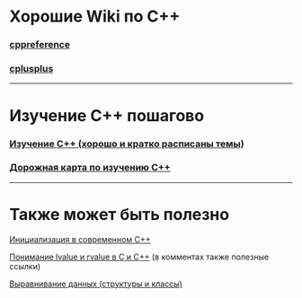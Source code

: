 # Хорошие Wiki по C++
### [cppreference](https://cppreference.com/) 
### [cplusplus](https://cplusplus.com)  

---

# Изучение С++ пошагово
### [Изучение С++ (хорошо и кратко расписаны темы)](https://academy.yandex.ru/handbook/cpp) 
### [Дорожная карта по изучению С++](https://miro.com/app/board/o9J_lFH_iBs=/) 
 
---

# Также может быть полезно   
[Инициализация в современном C++](https://habr.com/ru/companies/jugru/articles/469465/)

[Понимание lvalue и rvalue в C и С++](https://habr.com/ru/articles/348198/) (в комментах также полезные ссылки)

[Выравнивание данных (структуры и классы)](https://ru.stackoverflow.com/questions/435726/Выравнивание-данных)